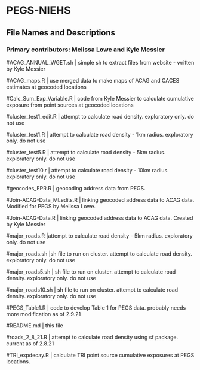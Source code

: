 # PEGS-NIEHS

## File Names and Descriptions  ##


### Primary contributors: Melissa Lowe and Kyle Messier

#ACAG_ANNUAL_WGET.sh  | simple sh to extract files from website - written by Kyle Messier

#ACAG_maps.R  | use merged data to make maps of ACAG and CACES estimates at geocoded locations

#Calc_Sum_Exp_Variable.R  | code from Kyle Messier to calculate cumulative exposure from point sources at geocoded locations

#cluster_test1_edit.R  | attempt to calculate road density. exploratory only. do not use

#cluster_test1.R  | attempt to calculate road density - 1km radius. exploratory only. do not use

#cluster_test5.R  | attempt to calculate road density - 5km radius. exploratory only. do not use

#cluster_test10.r  | attempt to calculate road density - 10km radius. exploratory only. do not use

#geocodes_EPR.R  | geocoding address data from PEGS. 

#Join-ACAG-Data_MLedits.R  | linking geocoded address data to ACAG data. Modified for PEGS by Melissa Lowe.

#Join-ACAG-Data.R  | linking geocoded address data to ACAG data. Created by Kyle Messier

#major_roads.R  |attempt to calculate road density - 5km radius. exploratory only. do not use

#major_roads.sh  |sh file to run on cluster. attempt to calculate road density. exploratory only. do not use

#major_roads5.sh  | sh file to run on cluster. attempt to calculate road density. exploratory only. do not use

#major_roads10.sh  | sh file to run on cluster. attempt to calculate road density. exploratory only. do not use

#PEGS_Table1.R  | code to develop Table 1 for PEGS data. probably needs more modification as of 2.9.21

#README.md  | this file 

#roads_2_8_21.R  | attempt to calculate road density using sf package. current as of 2.8.21

#TRI_expdecay.R  | calculate TRI point source cumulative exposures at PEGS locations.

